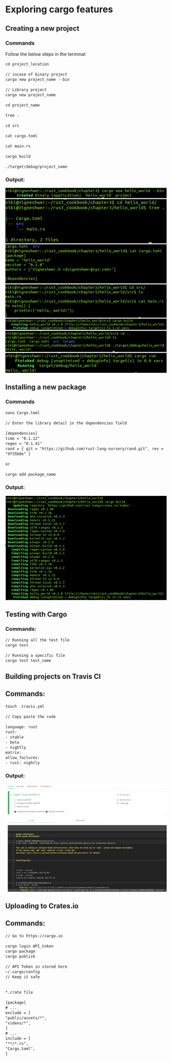 # Exploring cargo features

## Creating a new project

### Commands

Follow the below steps in the terminal: 

~~~~
cd project_location

// incase of binary project
cargo new project_name --bin

// Library project 
cargo new project_name 

cd project_name 

tree .

cd src 

cat cargo.toml

cat main.rs 

cargo build 

./target/debug/project_name
~~~~

### Output: 

![project created](./images/1.png)
![tree](./images/2.png)
![](./images/3.png)
![](./images/4.png)
![](./images/5.png)
![](./images/6.png)
![](./images/7.png)

## Installing a new package

### Commands

~~~~
nano Cargo.toml

// Enter the library detail in the dependencies field 

[dependencies]
time = "0.1.12"
regex = "0.1.41"
rand = { git = "https://github.com/rust-lang-nursery/rand.git", rev = "9f35b8e" }

or 

cargo add package_name
~~~~

### Output:

![](./images/15.png)


## Testing with Cargo 

### Commands:

~~~~
// Running all the test file 
cargo test

// Running a specific file 
cargo test test_name
~~~~

## Building projects on Travis CI 

## Commands:

~~~~
touch .travis.yml

// Copy paste the code 

language: rust
rust:
- stable
- beta
- nightly
matrix:
allow_failures:
- rust: nightly

~~~~

### Output:

![](./images/27.png)


## Uploading to Crates.io 

## Commands:

~~~~
// Go to https://cargo.io

cargo login API_token
cargo package
cargo publish

// API Token in stored here 
~/.cargo/config 
// Keep it safe 


*.crate file 

[package]
# ...
exclude = [
"public/assets/*",
"videos/*",
]
# ...
include = [
"**/*.rs",
"Cargo.toml",
]

~~~~



